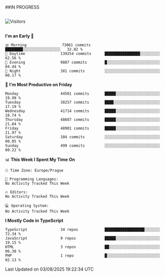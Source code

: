 ##IN PROGRESS
##
![Visitors](https://komarev.com/ghpvc/?username=petrbui&style=for-the-badge&label=Visitors+👀)



##
<!--
[![My GitHub stats](https://github-readme-stats.vercel.app/api?username=petrbui&theme=github_dark)](https://github.com/anuraghazra/github-readme-stats)

[![My wakatime stats](https://github-readme-stats.vercel.app/api/wakatime?username=petrbui&theme=github_dark)](https://github.com/anuraghazra/github-readme-stats)
-->
<!--START_SECTION:waka-->
**I'm an Early 🐤** 

```text
🌞 Morning                73061 commits       ████████░░░░░░░░░░░░░░░░░   32.82 % 
🌆 Daytime                139254 commits      ████████████████░░░░░░░░░   62.56 % 
🌃 Evening                9887 commits        █░░░░░░░░░░░░░░░░░░░░░░░░   04.44 % 
🌙 Night                  381 commits         ░░░░░░░░░░░░░░░░░░░░░░░░░   00.17 % 
```
📅 **I'm Most Productive on Friday** 

```text
Monday                   44501 commits       █████░░░░░░░░░░░░░░░░░░░░   19.99 % 
Tuesday                  38257 commits       ████░░░░░░░░░░░░░░░░░░░░░   17.19 % 
Wednesday                41714 commits       █████░░░░░░░░░░░░░░░░░░░░   18.74 % 
Thursday                 48607 commits       █████░░░░░░░░░░░░░░░░░░░░   21.84 % 
Friday                   48901 commits       █████░░░░░░░░░░░░░░░░░░░░   21.97 % 
Saturday                 104 commits         ░░░░░░░░░░░░░░░░░░░░░░░░░   00.05 % 
Sunday                   499 commits         ░░░░░░░░░░░░░░░░░░░░░░░░░   00.22 % 
```


📊 **This Week I Spent My Time On** 

```text
🕑︎ Time Zone: Europe/Prague

💬 Programming Languages: 
No Activity Tracked This Week

🔥 Editors: 
No Activity Tracked This Week

💻 Operating System: 
No Activity Tracked This Week
```

**I Mostly Code in TypeScript** 

```text
TypeScript               34 repos            ██████████████████░░░░░░░   72.34 % 
JavaScript               9 repos             █████░░░░░░░░░░░░░░░░░░░░   19.15 % 
HTML                     3 repos             ██░░░░░░░░░░░░░░░░░░░░░░░   06.38 % 
PHP                      1 repo              █░░░░░░░░░░░░░░░░░░░░░░░░   02.13 % 
```




 Last Updated on 03/08/2025 19:22:34 UTC
<!--END_SECTION:waka-->
